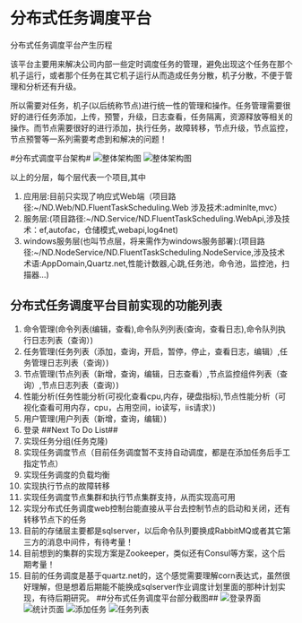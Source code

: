 # 分布式任务调度平台
分布式任务调度平台产生历程

该平台主要用来解决公司内部一些定时调度任务的管理，避免出现这个任务在那个机子运行，或者那个任务在其它机子运行从而造成任务分散，机子分散，不便于管理和分析还有升级。

所以需要对任务，机子(以后统称节点)进行统一性的管理和操作。任务管理需要很好的进行任务添加，上传，预警，升级，日志查看，任务隔离，资源释放等相关的操作。而节点需要很好的进行添加，执行任务，故障转移，节点升级，节点监控，节点预警等一系列需要考虑到和解决的问题！

#分布式调度平台架构#
![整体架构图](http://files.cnblogs.com/files/taomylife/%E4%BB%BB%E5%8A%A1%E8%B0%83%E5%BA%A6%E7%B3%BB%E7%BB%9F%E6%9E%B6%E6%9E%84%E5%9B%BE.gif)
![整体架构图](http://files.cnblogs.com/files/taomylife/%E4%BB%BB%E5%8A%A1%E8%B0%83%E5%BA%A6%E7%8A%B6%E6%80%81%E5%9B%BE.gif)

以上的分层，每个层代表一个项目,其中


1. 应用层:目前只实现了响应式Web端（项目路径:~/ND.Web/ND.FluentTaskScheduling.Web 涉及技术:adminlte,mvc）
2. 服务层:(项目路径:~/ND.Service/ND.FluentTaskScheduling.WebApi,涉及技术：ef,autofac，仓储模式,webapi,log4net)
3. windows服务层(也叫节点层，将来需作为windows服务部署):(项目路径:~/ND.NodeService/ND.FluentTaskScheduling.NodeService,涉及技术术语:AppDomain,Quartz.net,性能计数器,心跳,任务池，命令池，监控池，扫描器...)
## 分布式任务调度平台目前实现的功能列表 ##
1. 命令管理(命令列表(编辑，查看),命令队列列表(查询，查看日志),命令队列执行日志列表（查询）)
2. 任务管理(任务列表（添加，查询，开启，暂停，停止，查看日志，编辑）,任务管理日志列表（查询）)
3. 节点管理(节点列表（新增，查询，编辑，日志查看）,节点监控组件列表（查询）,节点日志列表（查询）)
4. 性能分析(任务性能分析(可视化查看cpu,内存，硬盘指标),节点性能分析（可视化查看可用内存，cpu，占用空间，io读写，iis请求）)
5. 用户管理(用户列表（新增，查询，编辑）)
6. 登录
##Next To Do List##
1. 实现任务分组(任务克隆)
2. 实现任务调度节点（目前任务调度暂不支持自动调度，都是在添加任务后手工指定节点）
3. 实现任务调度的负载均衡
4. 实现执行节点的故障转移
5. 实现任务调度节点集群和执行节点集群支持，从而实现高可用
6. 实现分布式任务调度web控制台能直接从平台去控制节点的启动和关闭，还有转移节点下的任务
7. 目前的存储层主要都是sqlserver，以后命令队列要换成RabbitMQ或者其它第三方的消息中间件，有待考量！
8. 目前想到的集群的实现方案是Zookeeper，类似还有Consul等方案，这个后期考量！
9. 目前的任务调度是基于quartz.net的，这个感觉需要理解corn表达式，虽然很好理解，但是想着后期能不能换成sqlserver作业调度计划里面的那种计划实现，有待后期研究。
##分布式任务调度平台部分截图##
![登录界面](http://files.cnblogs.com/files/taomylife/login.gif)
![统计页面](http://files.cnblogs.com/files/taomylife/%E7%BB%9F%E8%AE%A1%E9%A1%B5.gif)
![添加任务](http://files.cnblogs.com/files/taomylife/addtask.gif)
![任务列表](http://files.cnblogs.com/files/taomylife/task.gif)








